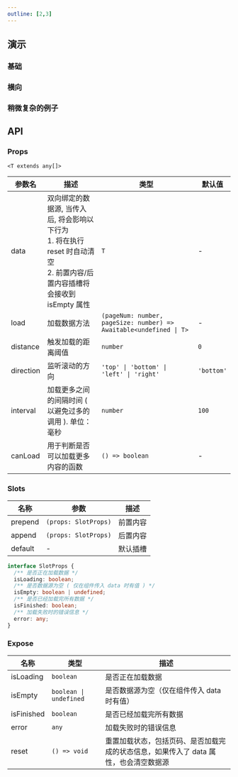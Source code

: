 ```yaml
---
outline: [2,3]
---
```


## 演示

### 基础

### 横向

### 稍微复杂的例子

## API

### Props

`<T extends any[]>`

| 参数名 | 描述 | 类型 | 默认值 |
| --- | --- | --- | --- |
| data | <div><div mb-1>双向绑定的数据源, 当传入后, 将会影响以下行为</div><div>1. 将在执行 reset 时自动清空</div><div>2. 前置内容/后置内容插槽将会接收到 isEmpty 属性</div></div> | `T` | - |
| load | 加载数据方法 | `(pageNum: number, pageSize: number) => Awaitable<undefined \| T>` | - |
| distance | 触发加载的距离阈值 | `number` | `0` |
| direction | 监听滚动的方向 | `'top' \| 'bottom' \| 'left' \| 'right'` | `'bottom'` |
| interval | 加载更多之间的间隔时间 ( 以避免过多的调用 ). 单位：毫秒 | `number` | `100` |
| canLoad | 用于判断是否可以加载更多内容的函数 | `() => boolean` | - |

### Slots

| 名称 | 参数 | 描述 |
| --- | --- | --- |
| prepend | `(props: SlotProps)` | 前置内容 |
| append | `(props: SlotProps)` | 后置内容 |
| default | - | 默认插槽 |

```ts
interface SlotProps {
  /** 是否正在加载数据 */
  isLoading: boolean;
  /** 是否数据源为空 ( 仅在组件传入 data 时有值 ) */
  isEmpty: boolean | undefined;
  /** 是否已经加载完所有数据 */
  isFinished: boolean;
  /** 加载失败时的错误信息 */
  error: any;
}
```

### Expose

| 名称 | 类型 | 描述 |
| --- | --- | --- |
| isLoading | `boolean` | 是否正在加载数据 |
| isEmpty | `boolean \| undefined` | 是否数据源为空（仅在组件传入 data 时有值） |
| isFinished | `boolean` | 是否已经加载完所有数据 |
| error | `any` | 加载失败时的错误信息 |
| reset | `() => void` | 重置加载状态，包括页码、是否加载完成的状态信息，如果传入了 data 属性，也会清空数据源 |
